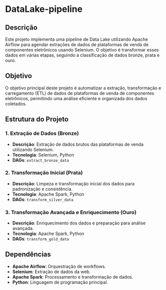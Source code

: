 # DataLake-pipeline

## Descrição
Este projeto implementa uma pipeline de Data Lake utilizando Apache Airflow para agendar extrações de dados de plataformas de venda de componentes eletrônicos usando Selenium. O objetivo é transformar esses dados em várias etapas, seguindo a classificação de dados bronze, prata e ouro.

## Objetivo
O objetivo principal deste projeto é automatizar a extração, transformação e carregamento (ETL) de dados de plataformas de venda de componentes eletrônicos, permitindo uma análise eficiente e organizada dos dados coletados.

## Estrutura do Projeto

### 1. Extração de Dados (Bronze)
- **Descrição**: Extração de dados brutos das plataformas de venda utilizando Selenium.
- **Tecnologia**: Selenium, Python
- **DAGs**: `extract_bronze_data`

### 2. Transformação Inicial (Prata)
- **Descrição**: Limpeza e transformação inicial dos dados para padronização e consistência.
- **Tecnologia**: Apache Spark, Python
- **DAGs**: `transform_silver_data`

### 3. Transformação Avançada e Enriquecimento (Ouro)
- **Descrição**: Enriquecimento dos dados e preparação para análise avançada.
- **Tecnologia**: Apache Spark, Python
- **DAGs**: `transform_gold_data`

## Dependências
- **Apache Airflow**: Orquestração de workflows.
- **Selenium**: Extração de dados da web.
- **Apache Spark**: Processamento e transformação de dados.
- **Python**: Linguagem de programação principal.
